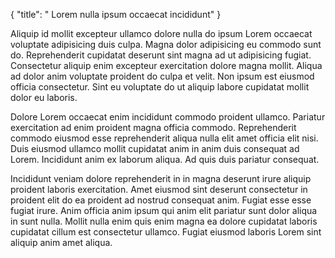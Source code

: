 {
  "title": " Lorem nulla ipsum occaecat incididunt"
}

Aliquip id mollit excepteur ullamco dolore nulla do ipsum Lorem occaecat voluptate adipisicing duis culpa. Magna dolor adipisicing eu commodo sunt do. Reprehenderit cupidatat deserunt sint magna ad ut adipisicing fugiat. Consectetur aliquip enim excepteur exercitation dolore magna mollit. Aliqua ad dolor anim voluptate proident do culpa et velit. Non ipsum est eiusmod officia consectetur. Sint eu voluptate do ut aliquip labore cupidatat mollit dolor eu laboris.

Dolore Lorem occaecat enim incididunt commodo proident ullamco. Pariatur exercitation ad enim proident magna officia commodo. Reprehenderit commodo eiusmod esse reprehenderit aliqua nulla elit amet officia elit nisi. Duis eiusmod ullamco mollit cupidatat anim in anim duis consequat ad Lorem. Incididunt anim ex laborum aliqua. Ad quis duis pariatur consequat.

Incididunt veniam dolore reprehenderit in in magna deserunt irure aliquip proident laboris exercitation. Amet eiusmod sint deserunt consectetur in proident elit do ea proident ad nostrud consequat anim. Fugiat esse esse fugiat irure. Anim officia anim ipsum qui anim elit pariatur sunt dolor aliqua in sunt nulla. Mollit nulla enim quis enim magna ea dolore cupidatat laboris cupidatat cillum est consectetur ullamco. Fugiat eiusmod laboris Lorem sint aliquip anim amet aliqua.